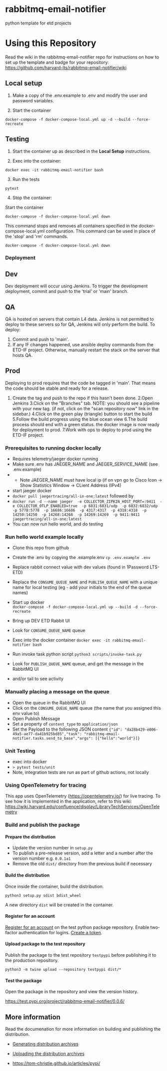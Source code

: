 # rabbitmq-email-notifier
python template for etd projects

# Using this Repository
Read the wiki in the rabbitmq-email-notifier repo for instructions on how to set up the template and badge for your repository:
https://github.com/harvard-lts/rabbitmq-email-notifier/wiki


## Local setup
    
1. Make a copy of the .env.example to .env and modify the user and password variables.

2. Start the container
    
```
docker-compose -f docker-compose-local.yml up -d --build --force-recreate
```

## Testing

1. Start the container up as described in the <b>Local Setup</b> instructions.

2. Exec into the container:

```
docker exec -it rabbitmq-email-notifier bash
```

3. Run the tests

```
pytest
```
4. Stop the container:

Start the container
    
```
docker-compose -f docker-compose-local.yml down
```

This command stops and removes all containers specified in the docker-compose-local.yml configuration. This command can be used in place of the 'stop' and 'rm' commands.

```
docker-compose -f docker-compose-local.yml down
```

### Deployment
## Dev
Dev deployment will occur using Jenkins.  To trigger the development deployment, commit and push to the 'trial' or 'main' branch.

## QA
QA is hosted on servers that contain L4 data.  Jenkins is not permitted to deploy to these servers so for QA, Jenkins will only perform the build.  To deploy:
1. Commit and push to 'main'.
2. If any IF changes happened, use ansible deploy commands from the ETD-IF project.  Otherwise, manually restart the stack on the server that hosts QA.  

## Prod
Deploying to prod requires that the code be tagged in 'main'.  That means the code should be stable and ready for a release. 
1. Create the tag and push to the repo if this hasn't been done.
2.Open Jenkins
3.Click on the "Branches" tab.
NOTE: you should see a pipeline with your new tag.  (if not, click on the "scan repository now" link in the sidebar.) 
4.Click on the green play (triangle) button to start the build
5.Follow the build progress using the blue ocean view
6.The build process should end with a green status. the docker image is now ready for deployment to prod.
7.Work with ops to deploy to prod using the ETD-IF project.

### Prerequisites to running docker locally
- Requires telemetry/jaeger docker running
- Make sure .env has JAEGER_NAME and JAEGER_SERVICE_NAME (see .env.example)
- - Note JAEGER_NAME must have local ip (if on vpn go to Cisco Icon -> Show Statistics Window -> CLient Address (IPv4)
- start jaeger docker
- `docker pull jaegertracing/all-in-one:latest` followed by
- `docker run -d --name jaeger  -e COLLECTOR_ZIPKIN_HOST_PORT=:9411  -e COLLECTOR_OTLP_ENABLED=true  -p 6831:6831/udp  -p 6832:6832/udp  -p 5778:5778  -p 16686:16686  -p 4317:4317  -p 4318:4318  -p 14250:14250  -p 14268:14268  -p 14269:14269  -p 9411:9411  jaegertracing/all-in-one:latest`
- You can now run hello world, and do testing

### Run hello world example locally

- Clone this repo from github 
- Create the .env by copying the .example.env
`cp .env.example .env`
- Replace rabbit connect value with dev values (found in 1Password LTS-ETD)
- Replace the `CONSUME_QUEUE_NAME` and `PUBLISH_QUEUE_NAME` with a unique name for local testing (eg - add your initials to the end of the queue names)
- Start up docker  
`docker-compose -f docker-compose-local.yml up --build -d --force-recreate`

- Bring up DEV ETD Rabbit UI
- Look for `CONSUME_QUEUE_NAME` queue

- Exec into the docker container
`docker exec -it rabbitmq-email-notifier bash`
- Run invoke task python script
`python3 scripts/invoke-task.py`

- Look for `PUBLISH_QUEUE_NAME` queue, and get the message in the RabbitMQ UI
- and/or tail <NEED LOG INFO> to see activity


### Manually placing a message on the queue

- Open the queue in the RabbitMQ UI
- Click on the `CONSUME_QUEUE_NAME` queue (the name that you assigned this env value to)
- Open Publish Message
- Set a property of `content_type` to `application/json`
- Set the Payload to the following JSON content
`{"id": "da28b429-e006-49a5-ae77-da41b925bd85","task": "rabbitmq-email-notifier.tasks.send_to_base","args": [{"hello":"world"}]}`

###  Unit Testing
- exec into docker
- `> pytest tests/unit`
- Note, integration tests are run as part of github actions, not locally

### Using OpenTelemetry for tracing
This app uses OpenTelemetry (https://opentelemetry.io/) for live tracing. To see how it is implemented in the application, refer to this wiki: https://wiki.harvard.edu/confluence/display/LibraryTechServices/OpenTelemetry

### Build and publish the package

#### Prepare the distribution
* Update the version number in `setup.py`
* To publish a pre-release version, add a letter and a number after the version number e.g. `0.0.1a1`
* Remove the old `dist/` directory from the previous build if necessary

#### Build the distribution

Once inside the container, build the distribution.

`python3 setup.py sdist bdist_wheel`

A new directory `dist` will be created in the container.

#### Register for an account

[Register for an account](https://test.pypi.org/account/register/) on the test python package repository. Enable two-factor authentication for logins. [Create a token](https://test.pypi.org/manage/account/#api-tokens).

#### Upload package to the test repository

Publish the package to the test repository `testpypi` before publishing it to the production repository.

`python3 -m twine upload --repository testpypi dist/*`

#### Test the package
Open the package in the repository and view the version history.

https://test.pypi.org/project/rabbitmq-email-notifier/0.0.6/

## More information
Read the documenation for more information on building and publishing the distribution.

* [Generating distribution archives](https://packaging.python.org/tutorials/packaging-projects/#generating-distribution-archives)

* [Uploading the distribution archives](https://packaging.python.org/tutorials/packaging-projects/#uploading-the-distribution-archives)

* https://tom-christie.github.io/articles/pypi/
